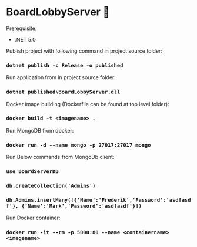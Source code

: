 # BoardLobbyServer :rocket:

Prerequisite:
* .NET 5.0

Publish project with following command in project source folder:
### ` dotnet publish -c Release -o published `

Run application from in project source folder:
### ` dotnet published\BoardLobbyServer.dll `

Docker image building (Dockerfile can be found at top level folder):
### ` docker build -t <imagename> . `

Run MongoDB from docker:
### ` docker run -d --name mongo -p 27017:27017 mongo `

Run Below commands from MongoDb client:

### ` use BoardServerDB `
### ` db.createCollection('Admins') `
### ` db.Admins.insertMany([{'Name':'Frederik','Password':'asdfasdf'}, {'Name':'Mark','Password':'asdfasdf'}]) `

Run Docker container:
### ` docker run -it --rm -p 5000:80 --name <containername> <imagename> `

